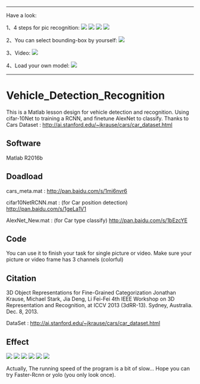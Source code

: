 -----------------------------------------------------------------------------------------------------


Have a look:

1、4 steps for pic recognition:
![](http://img.blog.csdn.net/20170331082108445?watermark/2/text/aHR0cDovL2Jsb2cuY3Nkbi5uZXQvTXJfQ3Vycnk=/font/5a6L5L2T/fontsize/400/fill/I0JBQkFCMA==/dissolve/70/gravity/SouthEast)
![](http://img.blog.csdn.net/20170331082231677?watermark/2/text/aHR0cDovL2Jsb2cuY3Nkbi5uZXQvTXJfQ3Vycnk=/font/5a6L5L2T/fontsize/400/fill/I0JBQkFCMA==/dissolve/70/gravity/SouthEast)
![](http://img.blog.csdn.net/20170331082302743?watermark/2/text/aHR0cDovL2Jsb2cuY3Nkbi5uZXQvTXJfQ3Vycnk=/font/5a6L5L2T/fontsize/400/fill/I0JBQkFCMA==/dissolve/70/gravity/SouthEast)
![](http://img.blog.csdn.net/20170331082358054?watermark/2/text/aHR0cDovL2Jsb2cuY3Nkbi5uZXQvTXJfQ3Vycnk=/font/5a6L5L2T/fontsize/400/fill/I0JBQkFCMA==/dissolve/70/gravity/SouthEast)

2、You can select bounding-box by yourself:
![](http://img.blog.csdn.net/20170331082605869?watermark/2/text/aHR0cDovL2Jsb2cuY3Nkbi5uZXQvTXJfQ3Vycnk=/font/5a6L5L2T/fontsize/400/fill/I0JBQkFCMA==/dissolve/70/gravity/SouthEast)

3、Video:
![](http://img.blog.csdn.net/20170331082818917?watermark/2/text/aHR0cDovL2Jsb2cuY3Nkbi5uZXQvTXJfQ3Vycnk=/font/5a6L5L2T/fontsize/400/fill/I0JBQkFCMA==/dissolve/70/gravity/SouthEast)

4、Load your own model:
![](http://img.blog.csdn.net/20170331082922125?watermark/2/text/aHR0cDovL2Jsb2cuY3Nkbi5uZXQvTXJfQ3Vycnk=/font/5a6L5L2T/fontsize/400/fill/I0JBQkFCMA==/dissolve/70/gravity/SouthEast)

-----------------------------------------------------------------------------------------------------

# Vehicle_Detection_Recognition
This is a Matlab lesson design for vehicle detection and recognition.  Using cifar-10Net to training a RCNN, and finetune AlexNet to classify. Thanks to Cars Dataset : http://ai.stanford.edu/~jkrause/cars/car_dataset.html

## Software

Matlab R2016b

## Doadload

cars_meta.mat : http://pan.baidu.com/s/1mi6nvr6

cifar10NetRCNN.mat : (for Car position detection)  http://pan.baidu.com/s/1geLa1V1

AlexNet_New.mat : (for Car type classify) http://pan.baidu.com/s/1bEzcYE

## Code 

You can use it to finish your task for single picture or video. Make sure your picture or video frame has 3 channels (colorful)

## Citation

3D Object Representations for Fine-Grained Categorization
       Jonathan Krause, Michael Stark, Jia Deng, Li Fei-Fei
       4th IEEE Workshop on 3D Representation and Recognition, at ICCV 2013 (3dRR-13). Sydney, Australia. Dec. 8, 2013.
       
DataSet : http://ai.stanford.edu/~jkrause/cars/car_dataset.html

## Effect

![](http://img.blog.csdn.net/20161122152409064)
![](http://img.blog.csdn.net/20161122152440557)
![](http://img.blog.csdn.net/20161122152449448)
![](http://img.blog.csdn.net/20161122152457760)
![](https://github.com/Prof-Stephencurry/Vehicle_Detection_Recognition/blob/master/pic.gif)
![](https://github.com/Prof-Stephencurry/Vehicle_Detection_Recognition/blob/master/video.gif)

Actually, The running speed of the program is a bit of slow... Hope you can try Faster-Rcnn or yolo (you only look once).




